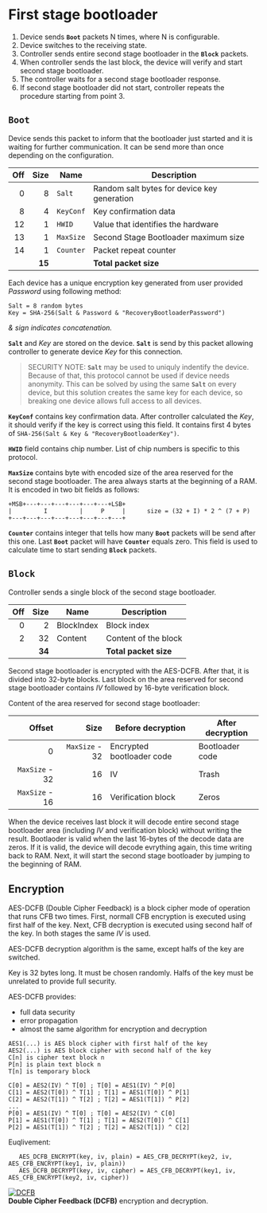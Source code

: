 
# First stage bootloader

1. Device sends **`Boot`** packets N times, where N is configurable.
2. Device switches to the receiving state.
3. Controller sends entire second stage bootloader in the **`Block`** packets.
4. When controller sends the last block, the device will verify and start second stage bootloader.
5. The controller waits for a second stage bootloader response.
6. If second stage bootloader did not start, controller repeats the procedure starting from point 3.


## `Boot`
Device sends this packet to inform that the bootloader just started and it is waiting for further communication.
It can be send more than once depending on the configuration.

| Off | Size   | Name       | Description                                            |
|----:|-------:|------------|--------------------------------------------------------|
| 0   | 8      | `Salt`     | Random salt bytes for device key generation            |
| 8   | 4      | `KeyConf`  | Key confirmation data                                  |
| 12  | 1      | `HWID`     | Value that identifies the hardware                     |
| 13  | 1      | `MaxSize`  | Second Stage Bootloader maximum size                   |
| 14  | 1      | `Counter`  | Packet repeat counter                                  |
|     | **15** |            | **Total packet size**                                  |

Each device has a unique encryption key generated from user provided *Password* using following method:
```
Salt = 8 random bytes
Key = SHA-256(Salt & Password & "RecoveryBootloaderPassword")
```
*& sign indicates concatenation.*

**`Salt`** and *Key* are stored on the device. **`Salt`** is send by this packet allowing controller to generate device *Key* for this connection.

> SECURITY NOTE: **`Salt`** may be used to uniquly indentify the device. Because of that, this protocol cannot be used
> if device needs anonymity. This can be solved by using the same **`Salt`** on every device, but this solution creates the
> same key for each device, so breaking one device allows full access to all devices.

**`KeyConf`** contains key confirmation data. After controller calculated the *Key*, it should verify if the key is correct using this field.
It contains first 4 bytes of `SHA-256(Salt & Key & "RecoveryBootloaderKey")`.

**`HWID`** field contains chip number. List of chip numbers is specific to this protocol.

**`MaxSize`** contains byte with encoded size of the area reserved for the second stage bootloader. The area always starts at the beginning of a RAM.
It is encoded in two bit fields as follows:
```
+MSB+---+---+---+---+---+---+LSB+
|         I         |     P     |      size = (32 + I) * 2 ^ (7 + P)
+---+---+---+---+---+---+---+---+
```

**`Counter`** contains integer that tells how many **`Boot`** packets will be send after this one.
Last **`Boot`** packet will have **`Counter`** equals zero. This field is used to calculate time to start sending **`Block`** packets.

## `Block`
Controller sends a single block of the second stage bootloader.

| Off | Size   | Name         | Description                         |
|----:|-------:|--------------|-------------------------------------|
| 0   | 2      | BlockIndex   | Block index                         |
| 2   | 32     | Content      | Content of the block                |
|     | **34** |              | **Total packet size**               |

Second stage bootloader is encrypted with the AES-DCFB. After that, it is divided into 32-byte blocks.
Last block on the area reserved for second stage bootloader contains *IV* followed by 16-byte verification block.

Content of the area reserved for second stage bootloader:

| Offset         | Size           | Before decryption         | After decryption |
|---------------:|---------------:|---------------------------|------------------|
|              0 | `MaxSize` - 32 | Encrypted bootloader code | Bootloader code  |
| `MaxSize` - 32 |             16 | IV                        | Trash            |
| `MaxSize` - 16 |             16 | Verification block        | Zeros            |

When the device receives last block it will decode entire second stage bootloader area (including *IV* and verification block) without writing the result.
Bootlaoder is valid when the last 16-bytes of the decode data are zeros. If it is valid, the device will decode evrything again, this time writing back to RAM.
Next, it will start the second stage bootloader by jumping to the beginning of RAM.

Encryption
----------

AES-DCFB (Double Cipher Feedback) is a block cipher mode of operation that runs CFB two times.
First, normall CFB encryption is executed using first half of the key. Next, CFB decryption is executed using second half of the key.
In both stages the same *IV* is used.

AES-DCFB decryption algorithm is the same, except halfs of the key are switched.

Key is 32 bytes long. It must be chosen randomly. Halfs of the key must be unrelated to provide full security.

AES-DCFB provides:
   * full data security
   * error propagation
   * almost the same algorithm for encryption and decryption

```
AES1(...) is AES block cipher with first half of the key
AES2(...) is AES block cipher with second half of the key
C[n] is cipher text block n
P[n] is plain text block n
T[n] is temporary block

C[0] = AES2(IV) ^ T[0] ; T[0] = AES1(IV) ^ P[0]
C[1] = AES2(T[0]) ^ T[1] ; T[1] = AES1(T[0]) ^ P[1]
C[2] = AES2(T[1]) ^ T[2] ; T[2] = AES1(T[1]) ^ P[2]
...
P[0] = AES1(IV) ^ T[0] ; T[0] = AES2(IV) ^ C[0]
P[1] = AES1(T[0]) ^ T[1] ; T[1] = AES2(T[0]) ^ C[1]
P[2] = AES1(T[1]) ^ T[2] ; T[2] = AES2(T[1]) ^ C[2]
````

Euqlivement:
```
   AES_DCFB_ENCRYPT(key, iv, plain) = AES_CFB_DECRYPT(key2, iv, AES_CFB_ENCRYPT(key1, iv, plain))
   AES_DCFB_DECRYPT(key, iv, cipher) = AES_CFB_DECRYPT(key1, iv, AES_CFB_ENCRYPT(key2, iv, cipher))
```

[![DCFB](img/DCFB.svg)](https://kildom.github.io/drawio/#img%2FDCFB.svg)<br/>
**Double Cipher Feedback (DCFB)** encryption and decryption.
